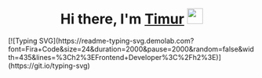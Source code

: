 <h1 align="center">Hi there, I'm <a href="https://timur-jafarov.ru/" target="_blank">Timur</a>
<img src="https://github.com/blackcater/blackcater/raw/main/images/Hi.gif" height="32"/></h1>
[![Typing SVG](https://readme-typing-svg.demolab.com?font=Fira+Code&size=24&duration=2000&pause=2000&random=false&width=435&lines=%3Ch2%3EFrontend+Developer%3C%2Fh2%3E)](https://git.io/typing-svg)
